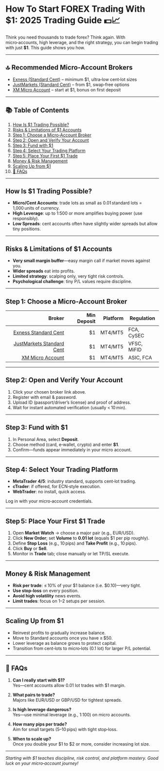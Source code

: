 # How To Start FOREX Trading With $1: 2025 Trading Guide 💵📈

Think you need thousands to trade forex? Think again. With micro‑accounts, high leverage, and the right strategy, you can begin trading with just **$1**. This guide shows you how.

---

## 🔝 Recommended Micro‑Account Brokers

- [Exness (Standard Cent)](https://one.exnesstrack.org/a/english23) – minimum $1, ultra‑low cent‑lot sizes  
- [JustMarkets (Standard Cent)](https://one.justmarkets.link/a/79iqw0j6nj/landing/quick-start) – from $1, swap‑free options  
- [XM Micro Account](https://clicks.pipaffiliates.com/c?c=589901&l=en&p=0) – start at $1, bonus on first deposit  

---

## 📚 Table of Contents

1. [How Is $1 Trading Possible?](#how-is-1-trading-possible)  
2. [Risks & Limitations of $1 Accounts](#risks--limitations-of-1-accounts)  
3. [Step 1: Choose a Micro‑Account Broker](#step-1-choose-a-micro-account-broker)  
4. [Step 2: Open and Verify Your Account](#step-2-open-and-verify-your-account)  
5. [Step 3: Fund with $1](#step-3-fund-with-1)  
6. [Step 4: Select Your Trading Platform](#step-4-select-your-trading-platform)  
7. [Step 5: Place Your First $1 Trade](#step-5-place-your-first-1-trade)  
8. [Money & Risk Management](#money--risk-management)  
9. [Scaling Up from $1](#scaling-up-from-1)  
10. [📌 FAQs](#faqs)  

---

## How Is $1 Trading Possible?

- **Micro/Cent Accounts**: trade lots as small as 0.01 standard lots = 1,000 units of currency.  
- **High Leverage**: up to 1:500 or more amplifies buying power (use responsibly).  
- **Low Spreads**: cent accounts often have slightly wider spreads but allow tiny positions.  

---

## Risks & Limitations of $1 Accounts

- **Very small margin buffer**—easy margin call if market moves against you.  
- **Wider spreads** eat into profits.  
- **Limited strategy**: scalping only, very tight risk controls.  
- **Psychological challenge**: tiny P/L values require discipline.  

---

## Step 1: Choose a Micro‑Account Broker

| Broker                                     | Min Deposit | Platform | Regulation    |
|-------------------------------------------:|------------:|---------:|---------------|
| [Exness Standard Cent](https://one.exnesstrack.org/a/english23)    | $1          | MT4/MT5  | FCA, CySEC    |
| [JustMarkets Standard Cent](https://one.justmarkets.link/a/79iqw0j6nj/landing/quick-start) | $1          | MT4/MT5  | VFSC, MiFID   |
| [XM Micro Account](https://clicks.pipaffiliates.com/c?c=589901&l=en&p=0)           | $1          | MT4/MT5  | ASIC, FCA     |

---

## Step 2: Open and Verify Your Account

1. Click your chosen broker link above.  
2. Register with email & password.  
3. Upload ID (passport/driver’s license) and proof of address.  
4. Wait for instant automated verification (usually < 10 min).

---

## Step 3: Fund with $1

1. In Personal Area, select **Deposit**.  
2. Choose method (card, e‑wallet, crypto) and enter **$1**.  
3. Confirm—funds appear immediately in your micro account.  

---

## Step 4: Select Your Trading Platform

- **MetaTrader 4/5**: industry standard, supports cent‑lot trading.  
- **cTrader**: if offered, for ECN‑style execution.  
- **WebTrader**: no install, quick access.  

Log in with your micro‑account credentials.

---

## Step 5: Place Your First $1 Trade

1. Open **Market Watch** → choose a major pair (e.g., EUR/USD).  
2. Click **New Order**; set **Volume** to **0.01 lot** (equals $1 per pip roughly).  
3. Define **Stop Loss** (e.g., 10 pips) and **Take Profit** (e.g., 10 pips).  
4. Click **Buy** or **Sell**.  
5. Monitor in **Trade** tab; close manually or let TP/SL execute.

---

## Money & Risk Management

- **Risk per trade**: ≤ 10% of your $1 balance (i.e. $0.10)—very tight.  
- **Use stop‑loss** on every position.  
- **Avoid high volatility** news events.  
- **Limit trades**: focus on 1–2 setups per session.

---

## Scaling Up from $1

- Reinvest profits to gradually increase balance.  
- Move to Standard accounts once you have ≥ $50.  
- Lower leverage as balance grows to protect capital.  
- Transition from cent‑lots to micro‑lots (0.1 lot) for larger P/L potential.

---

## 📌 FAQs

1. **Can I really start with $1?**  
   Yes—cent accounts allow 0.01 lot trades with $1 margin.

2. **What pairs to trade?**  
   Majors like EUR/USD or GBP/USD for tightest spreads.

3. **Is high leverage dangerous?**  
   Yes—use minimal leverage (e.g., 1:100) on micro accounts.

4. **How many pips per trade?**  
   Aim for small targets (5–10 pips) with tight stop‑loss.

5. **When to scale up?**  
   Once you double your $1 to $2 or more, consider increasing lot size.

---

*Starting with $1 teaches discipline, risk control, and platform mastery. Good luck on your micro‑account journey!*  
